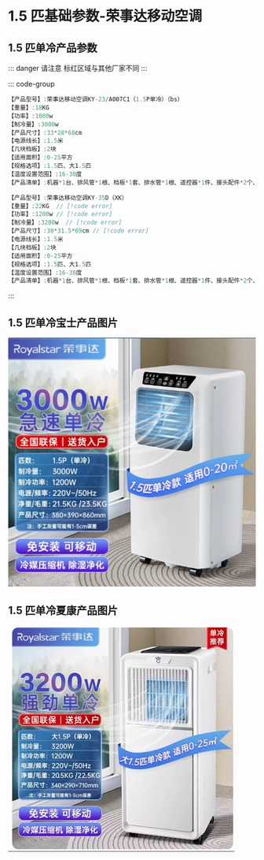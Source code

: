 # 1.5 匹基础参数-荣事达移动空调

## 1.5 匹单冷产品参数

::: danger 请注意
标红区域与其他厂家不同
:::

::: code-group

```c# [宝士] {1}
【产品型号】:荣事达移动空调KY-23/A007C1（1.5P单冷）（bs）
【重量】:18KG
【功率】:1000w
【制冷量】:3000w
【产品尺寸】:33*28*68cm
【电源线长】:1.5米
【几块档板】:2块
【适用面积】:0-25平方
【规格选项】:1.5匹、大1.5匹
【温度设置范围】:16-30度
【产品清单】:机器*1台、排风管*1根、档板*1套、排水管*1根、遥控器*1件、接头配件*2个、说明书*1
```

```c# [夏康]{1}
【产品型号】:荣事达移动空调KY-35D（XK）
【重量】:22KG  // [!code error]
【功率】:1200w // [!code error]
【制冷量】:3200w  // [!code error]
【产品尺寸】:30*31.5*69cm // [!code error]
【电源线长】:1.5米
【几块档板】:2块
【适用面积】:0-25平方
【规格选项】:1.5匹、大1.5匹
【温度设置范围】:16-30度
【产品清单】:机器*1台、排风管*1根、档板*1套、排水管*1根、遥控器*1件、接头配件*2个、说明书*1
```

:::

## 1.5 匹单冷**宝士**产品图片

<img src="./1.5匹单冷宝士.png" />

## 1.5 匹单冷**夏康**产品图片

<img src="./1.5匹单冷夏康.png" />
